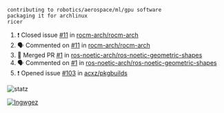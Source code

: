 ```
contributing to robotics/aerospace/ml/gpu software
packaging it for archlinux
ricer
```

<!--START_SECTION:activity-->
1. ❗️ Closed issue [#11](https://github.com/rocm-arch/rocm-arch/issues/11) in [rocm-arch/rocm-arch](https://github.com/rocm-arch/rocm-arch)
2. 🗣 Commented on [#11](https://github.com/rocm-arch/rocm-arch/issues/11) in [rocm-arch/rocm-arch](https://github.com/rocm-arch/rocm-arch)
3. 🎉 Merged PR [#1](https://github.com/ros-noetic-arch/ros-noetic-geometric-shapes/pull/1) in [ros-noetic-arch/ros-noetic-geometric-shapes](https://github.com/ros-noetic-arch/ros-noetic-geometric-shapes)
4. 🗣 Commented on [#1](https://github.com/ros-noetic-arch/ros-noetic-geometric-shapes/issues/1) in [ros-noetic-arch/ros-noetic-geometric-shapes](https://github.com/ros-noetic-arch/ros-noetic-geometric-shapes)
5. ❗️ Opened issue [#103](https://github.com/acxz/pkgbuilds/issues/103) in [acxz/pkgbuilds](https://github.com/acxz/pkgbuilds)
<!--END_SECTION:activity-->


![statz](https://github-readme-stats.vercel.app/api?username=acxz&include_all_commits=true&show_icons=true)

[![lngwgez](https://github-readme-stats.vercel.app/api/top-langs/?username=acxz&layout=compact)](https://github.com/acxz/github-readme-stats)


<!--
**acxz/acxz** is a ✨ _special_ ✨ repository because its `README.md` (this file) appears on your GitHub profile.

Here are some ideas to get you started:

- 🔭 I’m currently working on ...
- 🌱 I’m currently learning ...
- 👯 I’m looking to collaborate on ...
- 🤔 I’m looking for help with ...
- 💬 Ask me about ...
- 📫 How to reach me: ...
- 😄 Pronouns: ...
- ⚡ Fun fact: ...
-->
